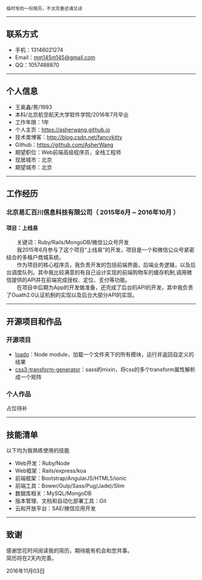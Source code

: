 ```  
临时写的一份简历，不太完善还请见谅
```

----


## 联系方式  

- 手机：13146021274  
- Email：mm145m145@gmail.com  
- QQ：1057488870  

---

## 个人信息

 - 王奥鑫/男/1993 
 - 本科/北京航空航天大学软件学院/2016年7月毕业 
 - 工作年限：1年
 - 个人主页：https://asherwang.github.io   
 - 技术类博客：http://blog.csdn.net/fancykitty
 - Github：https://github.com/AsherWang   
 - 期望职位：Web前端高级程序员，全栈工程师  
 - 现居城市：北京 
 - 期望城市：北京

---

## 工作经历

### 北京易汇百川信息科技有限公司（ 2015年6月 ~ 2016年10月 ）

#### 项目：上线易  
　　关键词：Ruby/Rails/MongoDB/微信公众号开发  
　　我2015年6月参与了这个项目“上线易”的开发，项目是一个和微信公众号紧密结合的多租户商城系统。  
　　作为项目的核心程序员，我负责开发的包括前端界面，后端业务逻辑，以及后台调度队列。其中我比较满意的有自己设计实现的前端购物车的缓存机制,调用微信提供的API并在前端完成授权、定位、支付等功能。  
　　在项目中后期为App的开发做准备，还完成了后台的API的开发，其中我负责了Ouath2.0认证机制的实现以及后台大部分API的实现。  

---

## 开源项目和作品

### 开源项目

 - [loado](https://github.com/AsherWang/loado)：Node module，加载一个文件夹下的所有模块，运行并返回自定义的结果  
 - [css3-transform-generator](https://github.com/AsherWang/css3-transform-generator)：sass的mixin，将css的多个transform属性解析成一个矩阵 
 
### 个人作品  
 占位待补

----

## 技能清单

以下均为我熟练使用的技能 

- Web开发：Ruby/Node
- Web框架：Rails/express/koa
- 前端框架：Bootstrap/AngularJS/HTML5/ionic
- 前端工具：Bower/Gulp/Sass/Pug(Jade)/Slim
- 数据库相关：MySQL/MongoDB
- 版本管理、文档和自动化部署工具：Git
- 云和开放平台：SAE/微信应用开发


---

## 致谢
感谢您花时间阅读我的简历，期待能有机会和您共事。  
简历将在2天内完善。  

2016年11月03日